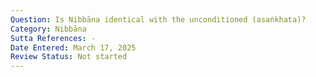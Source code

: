 ```yaml
---
Question: Is Nibbāna identical with the unconditioned (asaṅkhata)?
Category: Nibbāna
Sutta References: -
Date Entered: March 17, 2025
Review Status: Not started
---
```

